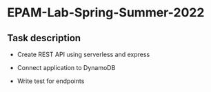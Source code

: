 # EPAM-Lab-Spring-Summer-2022

## Task​ description

- Create REST API using serverless and express

- Connect application to DynamoDB

- Write test for endpoints
